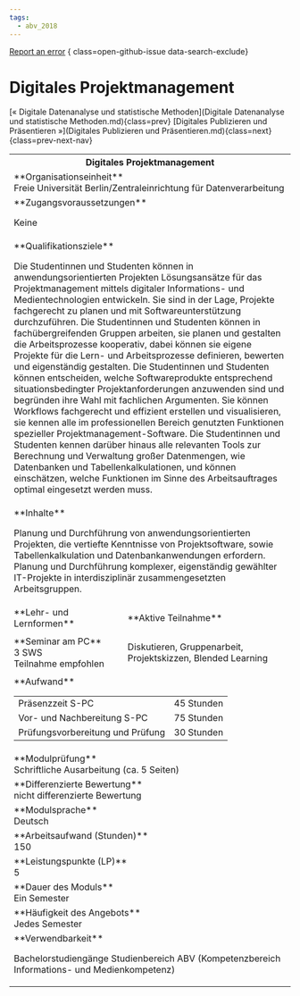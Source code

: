 ```yaml
---
tags:
  - abv_2018
---
```

[Report an error](https://github.com/SGSSGene/FUB-SUP/issues/new?title=Error%20in%20%22Digitales%20Projektmanagement%22&body=There%20seems%20to%20be%20an%20error%20in%20module%20%22Digitales%20Projektmanagement%22%2E%0A%0A%3CDescribe%20here%20a%20slightly%20more%20detailed%20description%20of%20what%20is%20wrong%3E&labels=bug)
{ class=open-github-issue data-search-exclude}

# Digitales Projektmanagement

[« Digitale Datenanalyse und statistische Methoden](Digitale Datenanalyse und statistische Methoden.md){class=prev}
[Digitales Publizieren und Präsentieren »](Digitales Publizieren und Präsentieren.md){class=next}
{class=prev-next-nav}

<table markdown id="moduledesc">
<tr markdown class="moduledesc_head"><th colspan="2">Digitales Projektmanagement </th></tr>
<tr markdown><td colspan="2">**Organisationseinheit**   <br>Freie Universität Berlin/Zentraleinrichtung für Datenverarbeitung</td></tr>


<tr markdown><td colspan="2">**Zugangsvoraussetzungen** <br>

Keine


</td></tr>
<tr markdown><td colspan="2">**Qualifikationsziele**    <br>

Die Studentinnen und Studenten können in anwendungsorientierten Projekten
Lösungsansätze für das Projektmanagement mittels digitaler Informations- und
Medientechnologien entwickeln. Sie sind in der Lage, Projekte fachgerecht zu
planen und mit Softwareunterstützung durchzuführen. Die Studentinnen und
Studenten können in fachübergreifenden Gruppen arbeiten, sie planen und
gestalten die Arbeitsprozesse kooperativ, dabei können sie eigene Projekte
für die Lern- und Arbeitsprozesse definieren, bewerten und eigenständig
gestalten. Die Studentinnen und Studenten können entscheiden, welche
Softwareprodukte entsprechend situationsbedingter Projektanforderungen
anzuwenden sind und begründen ihre Wahl mit fachlichen Argumenten. Sie
können Workflows fachgerecht und effizient erstellen und visualisieren, sie
kennen alle im professionellen Bereich genutzten Funktionen spezieller
Projektmanagement-Software. Die Studentinnen und Studenten kennen darüber
hinaus alle relevanten Tools zur Berechnung und Verwaltung großer
Datenmengen, wie Datenbanken und Tabellenkalkulationen, und können
einschätzen, welche Funktionen im Sinne des Arbeitsauftrages optimal
eingesetzt werden muss.


</td></tr>
<tr markdown><td colspan="2">**Inhalte**                <br>

Planung und Durchführung von anwendungsorientierten Projekten, die vertiefte
Kenntnisse von Projektsoftware, sowie Tabellenkalkulation und
Datenbankanwendungen erfordern. Planung und Durchführung komplexer,
eigenständig gewählter IT-Projekte in interdisziplinär zusammengesetzten
Arbeitsgruppen.


</td></tr>

<tr markdown><td>**Lehr- und Lernformen**</td><td>**Aktive Teilnahme**</td></tr>
<tr markdown><td> **Seminar am PC** <br>3 SWS <br> Teilnahme empfohlen</td><td>

Diskutieren, Gruppenarbeit, Projektskizzen, Blended Learning
</td></tr>
<tr markdown><td colspan="2">**Aufwand**                <br>
<table class="aufwand_table">
<tr><td>Präsenzzeit S-PC</td><td>45 Stunden</td></tr>
<tr><td>Vor- und Nachbereitung S-PC</td><td>75 Stunden</td></tr>
<tr><td>Prüfungsvorbereitung und Prüfung</td><td>30 Stunden</td></tr>
</table>

</td></tr>
<tr markdown><td colspan="2">**Modulprüfung**             <br>Schriftliche Ausarbeitung (ca. 5 Seiten)


</td></tr>
<tr markdown><td colspan="2">**Differenzierte Bewertung** <br>nicht differenzierte Bewertung

</td></tr>
<tr markdown><td colspan="2">**Modulsprache**             <br>Deutsch</td></tr>
<tr markdown><td colspan="2">**Arbeitsaufwand (Stunden)** <br>150</td></tr>
<tr markdown><td colspan="2">**Leistungspunkte (LP)**     <br>5</td></tr>
<tr markdown><td colspan="2">**Dauer des Moduls**         <br>Ein Semester</td></tr>
<tr markdown><td colspan="2">**Häufigkeit des Angebots**  <br>Jedes Semester</td></tr>
<tr markdown><td colspan="2">**Verwendbarkeit**           <br>

Bachelorstudiengänge Studienbereich ABV (Kompetenzbereich Informations- und
Medienkompetenz)


</td></tr>

</table>
